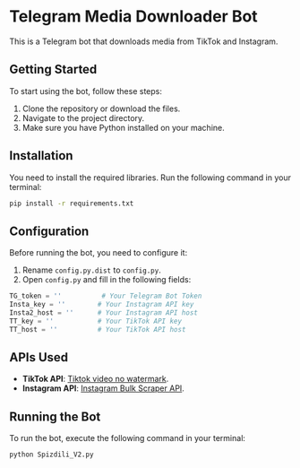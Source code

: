 # Telegram Media Downloader Bot

This is a Telegram bot that downloads media from TikTok and Instagram. 

## Getting Started

To start using the bot, follow these steps:

1. Clone the repository or download the files.
2. Navigate to the project directory.
3. Make sure you have Python installed on your machine.

## Installation

You need to install the required libraries. Run the following command in your terminal:

```bash
pip install -r requirements.txt
```

## Configuration

Before running the bot, you need to configure it:

1. Rename `config.py.dist` to `config.py`.
2. Open `config.py` and fill in the following fields:

```python
TG_token = ''          # Your Telegram Bot Token
Insta_key = ''        # Your Instagram API key
Insta2_host = ''      # Your Instagram API host
TT_key = ''           # Your TikTok API key
TT_host = ''          # Your TikTok API host
```

## APIs Used

- **TikTok API**: [Tiktok video no watermark](https://rapidapi.com/yi005/api/tiktok-video-no-watermark2).
- **Instagram API**: [Instagram Bulk Scraper API](https://rapidapi.com/mrngstar/api/instagram-bulk-scraper-latest).

## Running the Bot

To run the bot, execute the following command in your terminal:

```bash
python Spizdili_V2.py
```